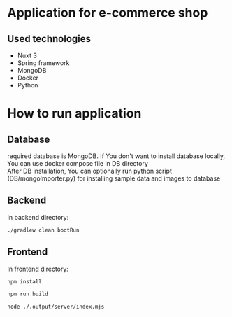 # Application for e-commerce shop
## Used technologies
- Nuxt 3
- Spring framework
- MongoDB
- Docker
- Python
# How to run application
## Database
required database is MongoDB.
If You don't want to install database locally, You can use docker compose 
file in DB directory
\
After DB installation, You can optionally run python script (DB/mongoImporter.py)
for installing sample data and images to database
## Backend
In backend directory:
```bash
./gradlew clean bootRun
```

## Frontend
In frontend directory:
```bash
npm install
```
```bash
npm run build
```
```bash
node ./.output/server/index.mjs
```